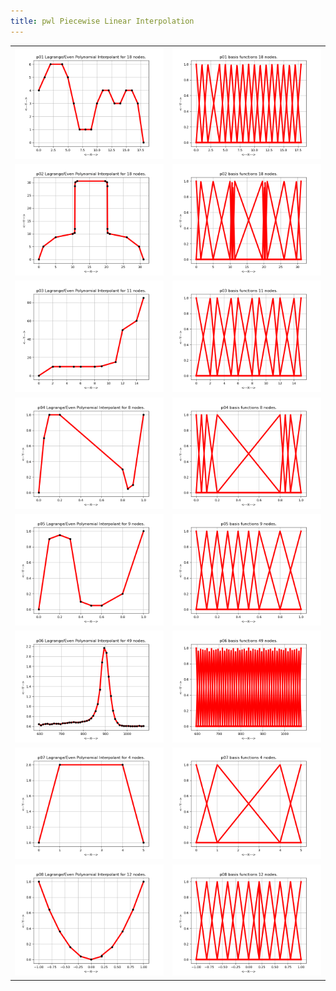 ```yaml
---
title: pwl Piecewise Linear Interpolation
---
```


|                        |                              |
| ---------------------- | ---------------------------- |
| ![puc](p01_pwl_18.png) | ![pic](p01_pwl_basis_18.png) |
| ![puc](p02_pwl_18.png) | ![pic](p02_pwl_basis_18.png) |
| ![puc](p03_pwl_11.png) | ![pic](p03_pwl_basis_11.png) |
| ![puc](p04_pwl_8.png)  | ![pic](p04_pwl_basis_8.png)  |
| ![puc](p05_pwl_9.png)  | ![pic](p05_pwl_basis_9.png)  |
| ![puc](p06_pwl_49.png) | ![pic](p06_pwl_basis_49.png) |
| ![puc](p07_pwl_4.png)  | ![pic](p07_pwl_basis_4.png)  |
| ![puc](p08_pwl_12.png) | ![pic](p08_pwl_basis_12.png) |
